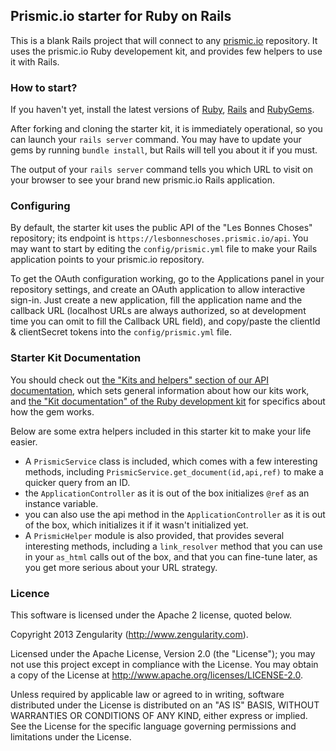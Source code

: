 ## Prismic.io starter for Ruby on Rails

This is a blank Rails project that will connect to any [prismic.io](https://prismic.io)
repository. It uses the prismic.io Ruby developement kit, and provides few helpers
to use it with Rails.

### How to start?

If you haven't yet, install the latest versions of [Ruby](https://www.ruby-lang.org/en/downloads/), [Rails](http://rubyonrails.org/download) and [RubyGems](http://rubygems.org/pages/download).

After forking and cloning the starter kit, it is immediately operational, so you can launch your `rails server` command. You may have to update your gems by running `bundle install`, but Rails will tell you about it if you must.

The output of your `rails server` command tells you which URL to visit on your browser to see your brand new prismic.io Rails application.

### Configuring

By default, the starter kit uses the public API of the "Les Bonnes Choses" repository; its endpoint is `https://lesbonneschoses.prismic.io/api`. You may want to start by editing the `config/prismic.yml` file to make your Rails application points to your prismic.io repository.

To get the OAuth configuration working, go to the Applications panel in your repository settings, and create an OAuth application to allow interactive sign-in. Just create a new application, fill the application name and the callback URL (localhost URLs are always authorized, so at development time you can omit to fill the Callback URL field), and copy/paste the clientId & clientSecret tokens into the `config/prismic.yml` file.

### Starter Kit Documentation

You should check out [the "Kits and helpers" section of our API documentation](https://developers.prismic.io/documentation/UjBe8bGIJ3EKtgBZ/api-documentation#kits-and-helpers), which sets general information about how our kits work, and [the "Kit documentation" of the Ruby development kit](https://github.com/prismicio/ruby-kit) for specifics about how the gem works.

Below are some extra helpers included in this starter kit to make your life easier.
 * A `PrismicService` class is included, which comes with a few interesting methods, including `PrismicService.get_document(id,api,ref)` to make a quicker query from an ID.
 * the `ApplicationController` as it is out of the box initializes `@ref` as an instance variable.
 * you can also use the api method in the `ApplicationController` as it is out of the box, which initializes it if it wasn't initialized yet.
 * A `PrismicHelper` module is also provided, that provides several interesting methods, including a `link_resolver` method that you can use in your `as_html` calls out of the box, and that you can fine-tune later, as you get more serious about your URL strategy.

### Licence

This software is licensed under the Apache 2 license, quoted below.

Copyright 2013 Zengularity (http://www.zengularity.com).

Licensed under the Apache License, Version 2.0 (the "License"); you may not use this project except in compliance with the License. You may obtain a copy of the License at http://www.apache.org/licenses/LICENSE-2.0.

Unless required by applicable law or agreed to in writing, software distributed under the License is distributed on an "AS IS" BASIS, WITHOUT WARRANTIES OR CONDITIONS OF ANY KIND, either express or implied. See the License for the specific language governing permissions and limitations under the License.
